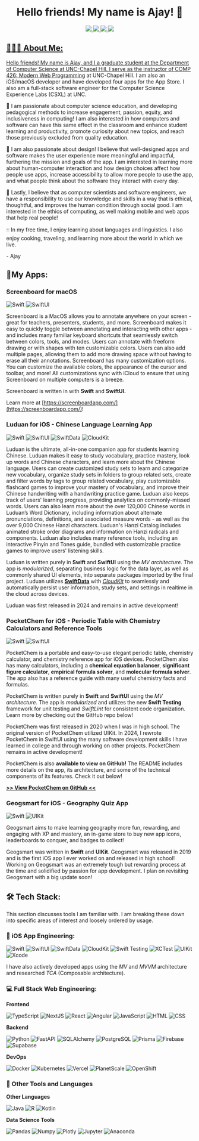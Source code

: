 <h1 align="center">Hello friends! My name is Ajay! 👋</h1>

<p align="center">
	<a href="https://www.ajaygandecha.com/">
		<img src="https://img.shields.io/badge/Personal_Website-05122A?style=for-the-badge&logo=none&logoColor=white" />
	</a>
	<a href="https://www.youtube.com/c/ajaygandecha/">
		<img src="https://img.shields.io/badge/YouTube-FF0000?style=for-the-badge&logo=youtube&logoColor=white" />
	</a>
  <a href="https://www.linkedin.com/in/ajaygandecha/">
		<img src="https://img.shields.io/badge/LinkedIn-0077B5?style=for-the-badge&logo=linkedin&logoColor=white" />
	</a>
	<a href="https://www.instagram.com/ajaygandecha/">
		<img src="https://img.shields.io/badge/Instagram-E4405F?style=for-the-badge&logo=instagram&logoColor=white" />
</p>
		
## 👨🏾‍💻 About Me:

Hello friends! My name is Ajay, and I a graduate student at the Department of Computer Science at UNC-Chapel Hill. I serve as the instructor of [COMP 426: Modern Web Programming](https://comp426-25s.github.io/) at UNC-Chapel Hill. I am also an iOS/macOS developer and have developed four apps for the App Store. I also am a full-stack software engineer for the Computer Science Experience Labs (CSXL) at UNC.

🍎 I am passionate about computer science education, and developing pedagogical methods to increase engagement, passion, equity, and inclusiveness in computing! I am also interested in how computers and software can have this same effect in the classroom and enhance student learning and productivity, promote curiosity about new topics, and reach those previously excluded from quality education.

🎨 I am also passionate about design! I believe that well-designed apps and software makes the user experience more meaningful and impactful, furthering the mission and goals of the app. I am interested in learning more about human-computer interaction and how design choices affect how people use apps, increase accessibility to allow more people to use the app, and what people think about the software they interact with every day.

🌱 Lastly, I believe that as computer scientists and software engineers, we have a responsibility to use our knowledge and skills in a way that is ethical, thoughtful, and improves the human condition through social good. I am interested in the ethics of computing, as well making mobile and web apps that help real people!

🀄 In my free time, I enjoy learning about languages and linguistics. I also enjoy cooking, traveling, and learning more about the world in which we live.

\- Ajay

## 📱My Apps:

### Screenboard for macOS
![Swift](https://img.shields.io/badge/-Swift-05122A?style=flat&logo=swift)
![SwiftUI](https://img.shields.io/badge/-SwiftUI-05122A?style=flat&logo=swift&logoColor=03c3ff)

Screenboard is a MacOS allows you to annotate anywhere on your screen - great for teachers, presenters, students, and more. Screenboard makes it easy to quickly toggle between annotating and interacting with other apps - and includes many familiar keyboard shortcuts that seamlessly switch between colors, tools, and modes. Users can annotate with freeform drawing or with shapes with ten customizable colors. Users can also add multiple pages, allowing them to add more drawing space without having to erase all their annotations. Screenboard has many customization options. You can customize the available colors, the appearance of the cursor and toolbar, and more! All customizations sync with iCloud to ensure that using Screenboard on multiple computers is a breeze.

Screenboard is written in with **Swift** and **SwiftUI.**

Learn more at [https://screenboardapp.com/](https://screenboardapp.com/)!

### Luduan for iOS - Chinese Language Learning App
![Swift](https://img.shields.io/badge/-Swift-05122A?style=flat&logo=swift)
![SwiftUI](https://img.shields.io/badge/-SwiftUI-05122A?style=flat&logo=swift&logoColor=03c3ff)
![SwiftData](https://img.shields.io/badge/-SwiftData-05122A?style=flat&logo=swift&logoColor=808080)
![CloudKit](https://img.shields.io/badge/-CloudKit-05122A?style=flat&logo=icloud&logoColor=03c3ff)

Luduan is the ultimate, all-in-one companion app for students learning Chinese. Luduan makes it easy to study vocabulary, practice mastery, look up words and Chinese characters, and learn more about the Chinese language. Users can create customized study sets to learn and categorize new vocabulary, organize study sets in folders to group related sets, create and filter words by tags to group related vocabulary, play customizable flashcard games to improve your mastery of vocabulary, and improve their Chinese handwriting with a handwriting practice game. Luduan also keeps track of users' learning progress, providing analytics on commonly-missed words. Users can also learn more about the over 120,000 Chinese words in Luduan’s Word Dictionary, including information about alternate pronunciations, definitions, and associated measure words - as well as the over 9,000 Chinese Hanzi characters. Luduan's Hanzi Catalog includes animated stroke order diagrams and information on Hanzi radicals and components. Luduan also includes many reference tools, including an interactive Pinyin and Tones guide, bundled with customizable practice games to improve users' listening skills.


Luduan is written purely in **Swift** and **SwiftUI** using the *MV architecture*. The app is *modularized*, separating business logic for the data layer, as well as commonly shared UI elements, into separate packages imported by the final project. Luduan utilizes **[SwiftData](https://developer.apple.com/xcode/swiftdata/)** with *[CloudKit](https://developer.apple.com/icloud/cloudkit/)* to seamlessly and automatically persist user information, study sets, and settings in realtime in the cloud across devices.

Luduan was first released in 2024 and remains in active development!

### PocketChem for iOS - Periodic Table with Chemistry Calculators and Reference Tools
![Swift](https://img.shields.io/badge/-Swift-05122A?style=flat&logo=swift)
![SwiftUI](https://img.shields.io/badge/-SwiftUI-05122A?style=flat&logo=swift&logoColor=03c3ff)

PocketChem is a portable and easy-to-use elegant periodic table, chemistry calculator, and chemistry reference app for iOS devices. PocketChem also has many calculators, including a **chemical equation balancer**, **significant figure calculator**, **empirical formula solver**, and **molecular formula solver**. The app also has a reference guide with many useful chemistry facts and formulas.

PocketChem is written purely in **Swift** and **SwiftUI** using the *MV architecture*. The app is *modularized* and utilizes the new **Swift Testing** framework for unit testing and *SwiftLint* for consistent code organization. Learn more by checking out the GitHub repo below!

PocketChem was first released in 2020 when I was in high school. The original version of PocketChem utilized UIKit. In 2024, I rewrote PocketChem in SwiftUI using the many software development skills I have learned in college and through working on other projects. PocketChem remains in active development!

PocketChem is also **available to view on GitHub!** The README includes more details on the app, its architecture, and some of the technical components of its features. Check it out below!

**[>> View PocketChem on GitHub <<](https://github.com/ajaygandecha/pocketchem/tree/main)**

### Geogsmart for iOS - Geography Quiz App
![Swift](https://img.shields.io/badge/-Swift-05122A?style=flat&logo=swift)
![UIKit](https://img.shields.io/badge/-UIKit-05122A?style=flat&logo=swift&logoColor=03c3ff)

Geogsmart aims to make learning geography more fun, rewarding, and engaging with XP and mastery, an in-game store to buy new app icons, leaderboards to conquer, and badges to collect!

Geogsmart was written in **Swift** and **UIKit**. Geogsmart was released in 2019 and is the first iOS app I ever worked on and released in high school! Working on Geogsmart was an extremely tough but rewarding process at the time and solidified by passion for app development. I plan on revisiting Geogsmart with a big update soon!

## 🛠 Tech Stack:

This section discusses tools I am familiar with. I am breaking these down into specific areas of interest and loosely ordered by usage.

### 🍎 iOS App Engineering:

![Swift](https://img.shields.io/badge/-Swift-05122A?style=flat&logo=swift)
![SwiftUI](https://img.shields.io/badge/-SwiftUI-05122A?style=flat&logo=swift&logoColor=03c3ff)
![SwiftData](https://img.shields.io/badge/-SwiftData_+_CoreData-05122A?style=flat&logo=swift&logoColor=808080)
![CloudKit](https://img.shields.io/badge/-CloudKit-05122A?style=flat&logo=icloud&logoColor=03c3ff)
![Swift Testing](https://img.shields.io/badge/-Swift_Testing-05122A?style=flat&logo=swift&logoColor=48a424)
![XCTest](https://img.shields.io/badge/-XCTest-05122A?style=flat&logo=swift&logoColor=808080)
![UIKit](https://img.shields.io/badge/-UIKit-05122A?style=flat&logo=swift&logoColor=03c3ff)
![Xcode](https://img.shields.io/badge/-Xcode-05122A?style=flat&logo=xcode)

I have also actively developed apps using the *MV* and *MVVM* architecture and researched *TCA* (Composable architecture).

### 💻 Full Stack Web Engineering:

**Frontend**

![TypeScript](https://img.shields.io/badge/-TypeScript-05122A?style=flat&logo=typescript)
![NextJS](https://img.shields.io/badge/-Next.js-05122A?style=flat&logo=next.js)
![React](https://img.shields.io/badge/-React-05122A?style=flat&logo=react)
![Angular](https://img.shields.io/badge/-Angular-05122A?style=flat&logo=angular)
![JavaScript](https://img.shields.io/badge/-JavaScript-05122A?style=flat&logo=javascript)
![HTML](https://img.shields.io/badge/-HTML-05122A?style=flat&logo=html5)
![CSS](https://img.shields.io/badge/-CSS-05122A?style=flat&logo=css3&logoColor=1572B6)

**Backend**

![Python](https://img.shields.io/badge/-Python-05122A?style=flat&logo=python)
![FastAPI](https://img.shields.io/badge/-FastAPI-05122A?style=flat&logo=fastapi)
![SQLAlchemy](https://img.shields.io/badge/-SQLAlchemy-05122A?style=flat&logo=sqlalchemy)
![PostgreSQL](https://img.shields.io/badge/-PostgreSQL-05122A?style=flat&logo=postgresql)
![Prisma](https://img.shields.io/badge/-Prisma-05122A?style=flat&logo=prisma)
![Firebase](https://img.shields.io/badge/-Firebase-05122A?style=flat&logo=firebase)
![Supabase](https://img.shields.io/badge/-Supabase-05122A?style=flat&logo=supabase)

**DevOps**

![Docker](https://img.shields.io/badge/-Docker-05122A?style=flat&logo=docker)
![Kubernetes](https://img.shields.io/badge/-Kubernetes-05122A?style=flat&logo=kubernetes)
![Vercel](https://img.shields.io/badge/-Vercel-05122A?style=flat&logo=vercel)
![PlanetScale](https://img.shields.io/badge/-PlanetScale-05122A?style=flat&logo=planetscale)
![OpenShift](https://img.shields.io/badge/-OpenShift-05122A?style=flat&logo=redhatopenshift)


### 🚀 Other Tools and Languages

**Other Languages**

![Java](https://img.shields.io/badge/-Java-05122A?style=flat&logo=oracle)
![R](https://img.shields.io/badge/-R-05122A?style=flat&logo=r&logoColor=276DC3)
![Kotlin](https://img.shields.io/badge/-Kotlin_(Familiar)_-05122A?style=flat&logo=kotlin)

**Data Science Tools**

![Pandas](https://img.shields.io/badge/-Pandas-05122A?style=flat&logo=pandas)
![Numpy](https://img.shields.io/badge/-Numpy-05122A?style=flat&logo=numpy)
![Plotly](https://img.shields.io/badge/-Plotly-05122A?style=flat&logo=plotly)
![Jupyter](https://img.shields.io/badge/-Jupyter-05122A?style=flat&logo=jupyter)
![Anaconda](https://img.shields.io/badge/-Anaconda-05122A?style=flat&logo=anaconda)

<br />
